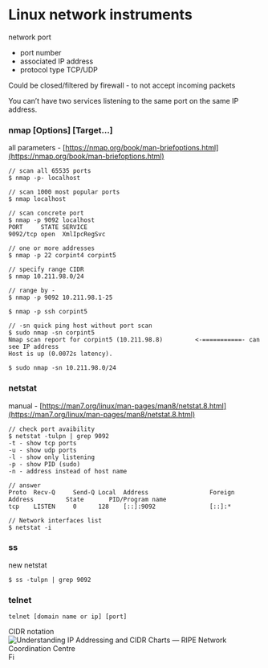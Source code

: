 # Linux network instruments

network port

* port number
* associated IP address
* protocol type TCP/UDP

Could be closed/filtered by firewall - to not accept incoming packets

You can’t have two services listening to the same port on the same IP address.

### nmap \[Options] \[Target...]

all parameters - [https://nmap.org/book/man-briefoptions.html](https://nmap.org/book/man-briefoptions.html)

```
// scan all 65535 ports  
$ nmap -p- localhost

// scan 1000 most popular ports
$ nmap localhost

// scan concrete port
$ nmap -p 9092 localhost
PORT     STATE SERVICE
9092/tcp open  XmlIpcRegSvc

// one or more addresses
$ nmap -p 22 corpint4 corpint5

// specify range CIDR
$ nmap 10.211.98.0/24

// range by -
$ nmap -p 9092 10.211.98.1-25

$ nmap -p ssh corpint5

// -sn quick ping host without port scan
$ sudo nmap -sn corpint5
Nmap scan report for corpint5 (10.211.98.8)         <-===========- can see IP address
Host is up (0.0072s latency).

$ sudo nmap -sn 10.211.98.0/24
```

### netstat

manual - [https://man7.org/linux/man-pages/man8/netstat.8.html](https://man7.org/linux/man-pages/man8/netstat.8.html)

```
// check port avaibility
$ netstat -tulpn | grep 9092
-t - show tcp ports
-u - show udp ports
-l - show only listening
-p - show PID (sudo)
-n - address instead of host name

// answer
Proto  Recv-Q     Send-Q Local  Address                 Foreign Address         State       PID/Program name
tcp    LISTEN     0      128    [::]:9092               [::]:*

// Network interfaces list
$ netstat -i
```

### **ss**

new netstat

```
$ ss -tulpn | grep 9092
```

### telnet

```
telnet [domain name or ip] [port]
```

CIDR notation ![Understanding IP Addressing and CIDR Charts — RIPE Network Coordination  Centre](https://www.ripe.net/images/IPv4CIDRChart\_2015.jpg)Fi

